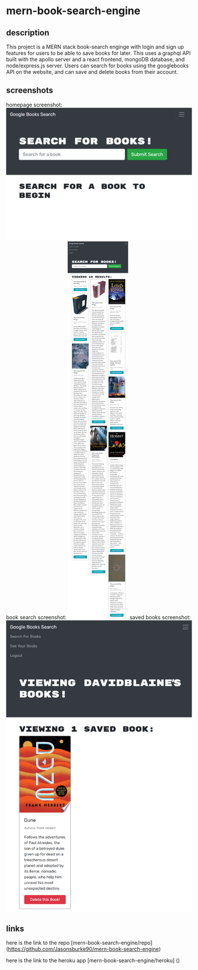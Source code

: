 # mern-book-search-engine

## description

This project is a MERN stack book-search enginge with login and sign up features for users to be able to save books for later. This uses a graphql API built with the apollo server and a react frontend, mongoDB database, and node/express.js server. Users can search for books using the googlebooks API on the website, and can save and delete books from their account.

## screenshots

homepage screenshot:
<img src="./assets/homepage.png">
book search screenshot:
<img src="./assets/booksearch.png">
saved books screenshot:
<img src="./assets/savedbooks.png">

## links

here is the link to the repo [mern-book-search-engine/repo] (https://github.com/Jasonsburke90/mern-book-search-engine)

here is the link to the heroku app [mern-book-search-engine/heroku] ()
